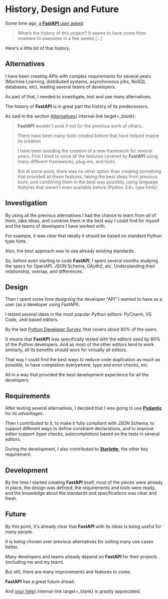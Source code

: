 # History, Design and Future

Some time ago, <a href="https://github.com/tiangolo/fastapi/issues/3#issuecomment-454956920" class="external-link" target="_blank">a **FastAPI** user asked</a>:

> What’s the history of this project? It seems to have come from nowhere to awesome in a few weeks [...]

Here's a little bit of that history.

## Alternatives

I have been creating APIs with complex requirements for several years (Machine Learning, distributed systems, asynchronous jobs, NoSQL databases, etc), leading several teams of developers.

As part of that, I needed to investigate, test and use many alternatives.

The history of **FastAPI** is in great part the history of its predecessors.

As said in the section [Alternatives](alternatives.md){.internal-link target=\_blank}:

<blockquote markdown="1">

**FastAPI** wouldn't exist if not for the previous work of others.

There have been many tools created before that have helped inspire its creation.

I have been avoiding the creation of a new framework for several years. First I tried to solve all the features covered by **FastAPI** using many different frameworks, plug-ins, and tools.

But at some point, there was no other option than creating something that provided all these features, taking the best ideas from previous tools, and combining them in the best way possible, using language features that weren't even available before (Python 3.6+ type hints).

</blockquote>

## Investigation

By using all the previous alternatives I had the chance to learn from all of them, take ideas, and combine them in the best way I could find for myself and the teams of developers I have worked with.

For example, it was clear that ideally it should be based on standard Python type hints.

Also, the best approach was to use already existing standards.

So, before even starting to code **FastAPI**, I spent several months studying the specs for OpenAPI, JSON Schema, OAuth2, etc. Understanding their relationship, overlap, and differences.

## Design

Then I spent some time designing the developer "API" I wanted to have as a user (as a developer using FastAPI).

I tested several ideas in the most popular Python editors: PyCharm, VS Code, Jedi based editors.

By the last <a href="https://www.jetbrains.com/research/python-developers-survey-2018/#development-tools" class="external-link" target="_blank">Python Developer Survey</a>, that covers about 80% of the users.

It means that **FastAPI** was specifically tested with the editors used by 80% of the Python developers. And as most of the other editors tend to work similarly, all its benefits should work for virtually all editors.

That way I could find the best ways to reduce code duplication as much as possible, to have completion everywhere, type and error checks, etc.

All in a way that provided the best development experience for all the developers.

## Requirements

After testing several alternatives, I decided that I was going to use <a href="https://pydantic-docs.helpmanual.io/" class="external-link" target="_blank">**Pydantic**</a> for its advantages.

Then I contributed to it, to make it fully compliant with JSON Schema, to support different ways to define constraint declarations, and to improve editor support (type checks, autocompletion) based on the tests in several editors.

During the development, I also contributed to <a href="https://www.starlette.io/" class="external-link" target="_blank">**Starlette**</a>, the other key requirement.

## Development

By the time I started creating **FastAPI** itself, most of the pieces were already in place, the design was defined, the requirements and tools were ready, and the knowledge about the standards and specifications was clear and fresh.

## Future

By this point, it's already clear that **FastAPI** with its ideas is being useful for many people.

It is being chosen over previous alternatives for suiting many use cases better.

Many developers and teams already depend on **FastAPI** for their projects (including me and my team).

But still, there are many improvements and features to come.

**FastAPI** has a great future ahead.

And [your help](help-fastapi.md){.internal-link target=\_blank} is greatly appreciated.
